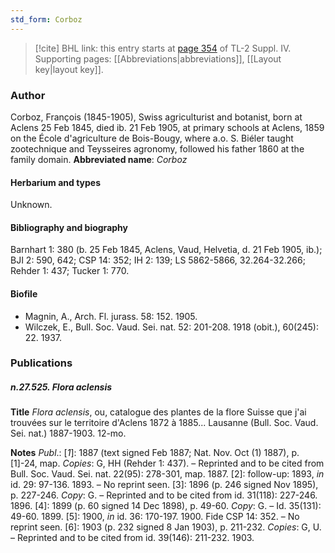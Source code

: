 ```yaml
---
std_form: Corboz
---
```


> [!cite] BHL link: this entry starts at [page 354](https://www.biodiversitylibrary.org/page/33266031) of TL-2 Suppl. IV.
> Supporting pages: [[Abbreviations|abbreviations]], [[Layout key|layout key]].

### Author

Corboz, François (1845-1905), Swiss agriculturist and botanist, born at Aclens 25 Feb 1845, died ib. 21 Feb 1905, at primary schools at Aclens, 1859 on the École d'agriculture de Bois-Bougy, where a.o. S. Biéler taught zootechnique and Teysseires agronomy, followed his father 1860 at the family domain. 
**Abbreviated name**: *Corboz*

#### Herbarium and types

Unknown.

#### Bibliography and biography

Barnhart 1: 380 (b. 25 Feb 1845, Aclens, Vaud, Helvetia, d. 21 Feb 1905, ib.); BJI 2: 590, 642; CSP 14: 352; IH 2: 139; LS 5862-5866, 32.264-32.266; Rehder 1: 437; Tucker 1: 770.

#### Biofile

- Magnin, A., Arch. Fl. jurass. 58: 152. 1905.
- Wilczek, E., Bull. Soc. Vaud. Sei. nat. 52: 201-208. 1918 (obit.), 60(245): 22. 1937.

### Publications

##### n.27.525. Flora aclensis

**Title**
*Flora aclensis*, ou, catalogue des plantes de la flore Suisse que j'ai trouvées sur le territoire d'Aclens 1872 à 1885... Lausanne (Bull. Soc. Vaud. Sei. nat.) 1887-1903. 12-mo.

**Notes**
*Publ*.: \[*1*\]: 1887 (text signed Feb 1887; Nat. Nov. Oct (1) 1887), p. \[1\]-24, map. *Copies*: G, HH (Rehder 1: 437). – Reprinted and to be cited from Bull. Soc. Vaud. Sei. nat. 22(95): 278-301, map. 1887.
\[2\]: follow-up: 1893, *in* id. 29: 97-136. 1893. – No reprint seen.
\[3\]: 1896 (p. 246 signed Nov 1895), p. 227-246. *Copy*: G. – Reprinted and to be cited from id. 31(118): 227-246. 1896.
\[4\]: 1899 (p. 60 signed 14 Dec 1898), p. 49-60. *Copy*: G. – Id. 35(131): 49-60. 1899.
\[5\]: 1900, *in* id. 36: 170-197. 1900. Fide CSP 14: 352. – No reprint seen.
\[6\]: 1903 (p. 232 signed 8 Jan 1903), p. 211-232. *Copies*: G, U. – Reprinted and to be cited from id. 39(146): 211-232. 1903.

